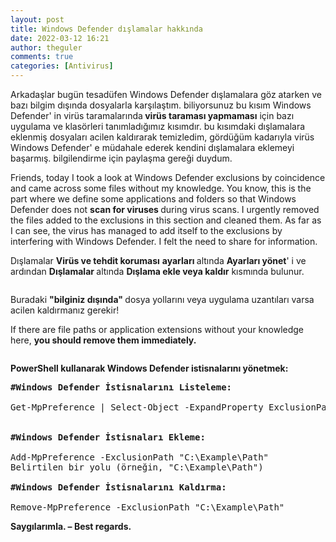 ```yaml
---
layout: post
title: Windows Defender dışlamalar hakkında
date: 2022-03-12 16:21
author: theguler
comments: true
categories: [Antivirus]
---
```

<!-- wp:paragraph -->
<p>Arkadaşlar bugün tesadüfen Windows Defender dışlamalara göz atarken ve bazı bilgim dışında dosyalarla karşılaştım. biliyorsunuz bu kısım Windows Defender' in virüs taramalarında<strong> virüs taraması yapmaması</strong> için bazı uygulama ve klasörleri tanımladığımız kısımdır. bu kısımdaki dışlamalara eklenmiş dosyaları acilen kaldırarak temizledim, gördüğüm kadarıyla virüs Windows Defender' e müdahale ederek kendini dışlamalara eklemeyi başarmış. bilgilendirme için paylaşma gereği duydum.</p>
<!-- /wp:paragraph -->

<!-- wp:paragraph -->
<p>Friends, today I took a look at Windows Defender exclusions by coincidence and came across some files without my knowledge. You know, this is the part where we define some applications and folders so that Windows Defender does not <strong>scan for viruses </strong>during virus scans. I urgently removed the files added to the exclusions in this section and cleaned them. As far as I can see, the virus has managed to add itself to the exclusions by interfering with Windows Defender. I felt the need to share for information.</p>
<!-- /wp:paragraph -->

<!-- wp:paragraph -->
<p>Dışlamalar <strong>Virüs ve tehdit koruması</strong> <strong>ayarları&nbsp;</strong>altında&nbsp;<strong>Ayarları yönet</strong>' i ve ardından&nbsp;<strong>Dışlamalar&nbsp;</strong>altında&nbsp;<strong>Dışlama ekle veya kaldır</strong> kısmında bulunur.</p>
<!-- /wp:paragraph -->

<!-- wp:image {"id":2243,"sizeSlug":"large","linkDestination":"none"} -->
<figure class="wp-block-image size-large"><img src="https://theguler.wordpress.com/wp-content/uploads/2022/03/dislama.jpg?w=1024" alt="" class="wp-image-2243" /></figure>
<!-- /wp:image -->

<!-- wp:paragraph -->
<p>Buradaki <strong>"bilginiz dışında" </strong>dosya yollarını veya uygulama uzantıları varsa acilen kaldırmanız gerekir!</p>
<!-- /wp:paragraph -->

<!-- wp:paragraph -->
<p>If there are file paths or application extensions without your knowledge here, <strong>you should remove them immediately.</strong></p>
<!-- /wp:paragraph -->

<!-- wp:image {"id":2245,"sizeSlug":"large","linkDestination":"none"} -->
<figure class="wp-block-image size-large"><img src="https://theguler.wordpress.com/wp-content/uploads/2022/03/dis.jpg?w=1024" alt="" class="wp-image-2245" /></figure>
<!-- /wp:image -->

<!-- wp:paragraph -->
<p><strong>PowerShell kullanarak Windows Defender istisnalarını yönetmek:</strong></p>
<!-- /wp:paragraph -->

<!-- wp:preformatted -->
<pre class="wp-block-preformatted"><strong>#Windows Defender İstisnalarını Listeleme:</strong>
Get-MpPreference | Select-Object -ExpandProperty ExclusionPath

<strong>#Windows Defender İstisnaları Ekleme:</strong>
Add-MpPreference -ExclusionPath "C:\Example\Path"
Belirtilen bir yolu (örneğin, "C:\Example\Path")

<strong>#Windows Defender İstisnalarını Kaldırma:</strong>
Remove-MpPreference -ExclusionPath "C:\Example\Path"</pre>
<!-- /wp:preformatted -->

<!-- wp:paragraph -->
<p><strong>Saygılarımla. – Best regards.</strong></p>
<!-- /wp:paragraph -->
